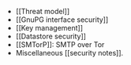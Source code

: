 
* [[Threat model]]
* [[GnuPG interface security]]
* [[Key management]]
* [[Datastore security]]
* [[SMTorP]]: SMTP over Tor
* Miscellaneous [[security notes]].
